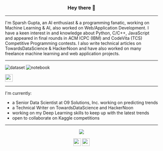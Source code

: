 <!--
**imsparsh/imsparsh** is a ✨ _special_ ✨ repository because its `README.md` (this file) appears on your GitHub profile.

Here are some ideas to get you started:

- 🔭 I’m currently working on ...
- 🌱 I’m currently learning ...
- 👯 I’m looking to collaborate on ...
- 🤔 I’m looking for help with ...
- 💬 Ask me about ...
- 📫 How to reach me: ...
- 😄 Pronouns: ...
- ⚡ Fun fact: ...
-->

<h3 align="center">Hey there 👋</h2>

---
I'm Sparsh Gupta, an AI enthusiast & a programming fanatic, working on Machine Learning & AI, also worked on Web/Application Development. I have a keen interest in and knowledge about Python, C/C++, JavaScript and appeared in final rounds in ACM ICPC (IBM) and CodeVita (TCS) Competitive Programming contests. I also write technical articles on TowardsDataScience & HackerNoon and have also worked on many freelance machine learning and web application projects.

---

![dataset](https://road-to-kaggle-grandmaster.vercel.app/api/badges/imsparsh/dataset/light)
![notebook](https://road-to-kaggle-grandmaster.vercel.app/api/badges/imsparsh/notebook/light)

<p align=left>
<a href="https://www.kaggle.com/imsparsh"><img height="25" src="https://img.shields.io/badge/Kaggle-profile-%2320beff"></a>
</p>

---
I'm currently:
- a Senior Data Scientist at O9 Solutions, Inc. working on predicting trends
- a Technical Writer on TowardsDataScience and HackerNoon
- working on my Deep Learning skills to keep up with the latest trends
- open to collaborate on Kaggle competitions
---

<p align="center">
  <img align="center" src="https://github-readme-stats.vercel.app/api/top-langs/?username=imsparsh&layout=compact)](https://github.com/anuraghazra/github-readme-stats" />
</p>

<p align=center>
<img height="25" src="https://badges.pufler.dev/visits/imsparsh/imsparsh?color=black&logo=github" />
<img height="25" src="https://badges.pufler.dev/repos/imsparsh" />
<a href="https://github.com/imsparsh">
</a>
</p>


<!-- ![Ruchi's github stats](https://github-readme-stats.vercel.app/api?username=imsparsh&show_icons=true&hide=contribs,issues)
